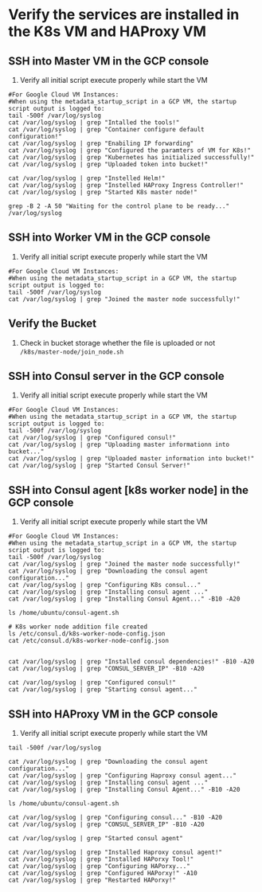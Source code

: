 
# Verify the services are installed in the K8s VM and HAProxy VM

## SSH into Master VM in the GCP console
1. Verify all initial script execute properly while start the VM
```shell
#For Google Cloud VM Instances:
#When using the metadata_startup_script in a GCP VM, the startup script output is logged to:
tail -500f /var/log/syslog
cat /var/log/syslog | grep "Intalled the tools!"
cat /var/log/syslog | grep "Container configure default configuration!"
cat /var/log/syslog | grep "Enabiling IP forwarding"
cat /var/log/syslog | grep "Configured the paramters of VM for K8s!"
cat /var/log/syslog | grep "Kubernetes has initialized successfully!"
cat /var/log/syslog | grep "Uploaded token into bucket!"

cat /var/log/syslog | grep "Instelled Helm!"
cat /var/log/syslog | grep "Instelled HAProxy Ingress Controller!"
cat /var/log/syslog | grep "Started K8s master node!"

grep -B 2 -A 50 "Waiting for the control plane to be ready..." /var/log/syslog
```

## SSH into Worker VM in the GCP console
1. Verify all initial script execute properly while start the VM
```shell
#For Google Cloud VM Instances:
#When using the metadata_startup_script in a GCP VM, the startup script output is logged to:
tail -500f /var/log/syslog
cat /var/log/syslog | grep "Joined the master node successfully!"
```

## Verify the Bucket
1. Check in bucket storage whether the file is uploaded or not `/k8s/master-node/join_node.sh`

## SSH into Consul server in the GCP console
1. Verify all initial script execute properly while start the VM
```shell
#For Google Cloud VM Instances:
#When using the metadata_startup_script in a GCP VM, the startup script output is logged to:
tail -500f /var/log/syslog
cat /var/log/syslog | grep "Configured consul!"
cat /var/log/syslog | grep "Uploading master informationn into bucket..."
cat /var/log/syslog | grep "Uploaded master information into bucket!"
cat /var/log/syslog | grep "Started Consul Server!"
```

## SSH into Consul agent [k8s worker node] in the GCP console
1. Verify all initial script execute properly while start the VM
```shell
#For Google Cloud VM Instances:
#When using the metadata_startup_script in a GCP VM, the startup script output is logged to:
tail -500f /var/log/syslog
cat /var/log/syslog | grep "Joined the master node successfully!"
cat /var/log/syslog | grep "Downloading the consul agent configuration..."
cat /var/log/syslog | grep "Configuring K8s consul..."
cat /var/log/syslog | grep "Installing consul agent ..."
cat /var/log/syslog | grep "Installing Consul Agent..." -B10 -A20

ls /home/ubuntu/consul-agent.sh

# K8s worker node addition file created
ls /etc/consul.d/k8s-worker-node-config.json
cat /etc/consul.d/k8s-worker-node-config.json


cat /var/log/syslog | grep "Installed consul dependencies!" -B10 -A20
cat /var/log/syslog | grep "CONSUL_SERVER_IP" -B10 -A20

cat /var/log/syslog | grep "Configured consul!"
cat /var/log/syslog | grep "Starting consul agent..."
```

## SSH into HAProxy VM in the GCP console
1. Verify all initial script execute properly while start the VM
```shell
tail -500f /var/log/syslog

cat /var/log/syslog | grep "Downloading the consul agent configuration..."
cat /var/log/syslog | grep "Configuring Haproxy consul agent..."
cat /var/log/syslog | grep "Installing consul agent ..."
cat /var/log/syslog | grep "Installing Consul Agent..." -B10 -A20

ls /home/ubuntu/consul-agent.sh

cat /var/log/syslog | grep "Configuring consul..." -B10 -A20
cat /var/log/syslog | grep "CONSUL_SERVER_IP" -B10 -A20

cat /var/log/syslog | grep "Started consul agent"

cat /var/log/syslog | grep "Installed Haproxy consul agent!"
cat /var/log/syslog | grep "Installed HAPorxy Tool!"
cat /var/log/syslog | grep "Configuring HAPorxy..."
cat /var/log/syslog | grep "Configured HAPorxy!" -A10
cat /var/log/syslog | grep "Restarted HAPorxy!"
```

